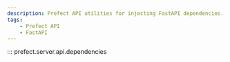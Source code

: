 ```yaml
---
description: Prefect API utilities for injecting FastAPI dependencies.
tags:
    - Prefect API
    - FastAPI
---
```


::: prefect.server.api.dependencies